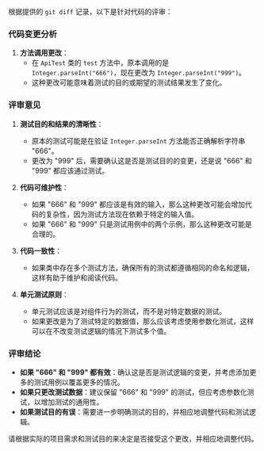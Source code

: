 根据提供的 `git diff` 记录，以下是针对代码的评审：

### 代码变更分析

1. **方法调用更改**：
   - 在 `ApiTest` 类的 `test` 方法中，原本调用的是 `Integer.parseInt("666")`，现在更改为 `Integer.parseInt("999")`。
   - 这种更改可能意味着测试的目的或期望的测试结果发生了变化。

### 评审意见

1. **测试目的和结果的清晰性**：
   - 原本的测试可能是在验证 `Integer.parseInt` 方法能否正确解析字符串 "666"。
   - 更改为 "999" 后，需要确认这是否是测试目的的变更，还是说 "666" 和 "999" 都应该通过测试。

2. **代码可维护性**：
   - 如果 "666" 和 "999" 都应该是有效的输入，那么这种更改可能会增加代码的复杂性，因为测试方法现在依赖于特定的输入值。
   - 如果 "666" 和 "999" 只是测试用例中的两个示例，那么这种更改可能是合理的。

3. **代码一致性**：
   - 如果类中存在多个测试方法，确保所有的测试都遵循相同的命名和逻辑，这样有助于维护和阅读代码。

4. **单元测试原则**：
   - 单元测试应该是对组件行为的测试，而不是对特定数据的测试。
   - 如果更改是为了测试特定的数据值，那么应该考虑使用参数化测试，这样可以在不改变测试逻辑的情况下测试多个值。

### 评审结论

- **如果 "666" 和 "999" 都有效**：确认这是否是测试逻辑的变更，并考虑添加更多的测试用例以覆盖更多的情况。
- **如果只更改测试数据**：建议保留 "666" 和 "999" 的测试，但应考虑参数化测试，以增加测试的通用性。
- **如果测试目的有误**：需要进一步明确测试的目的，并相应地调整代码和测试逻辑。

请根据实际的项目需求和测试目的来决定是否接受这个更改，并相应地调整代码。